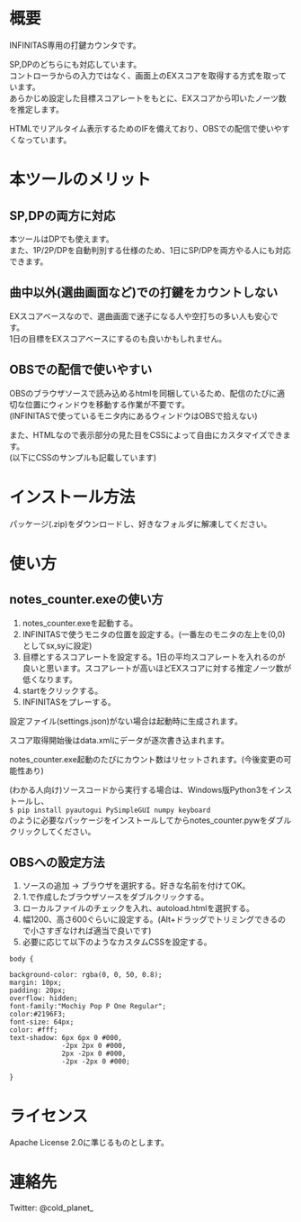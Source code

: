 # 概要
INFINITAS専用の打鍵カウンタです。

SP,DPのどちらにも対応しています。  
コントローラからの入力ではなく、画面上のEXスコアを取得する方式を取っています。  
あらかじめ設定した目標スコアレートをもとに、EXスコアから叩いたノーツ数を推定します。

HTMLでリアルタイム表示するためのIFを備えており、OBSでの配信で使いやすくなっています。

# 本ツールのメリット
## SP,DPの両方に対応
本ツールはDPでも使えます。  
また、1P/2P/DPを自動判別する仕様のため、1日にSP/DPを両方やる人にも対応できます。

## 曲中以外(選曲画面など)での打鍵をカウントしない
EXスコアベースなので、選曲画面で迷子になる人や空打ちの多い人も安心です。  
1日の目標をEXスコアベースにするのも良いかもしれません。

## OBSでの配信で使いやすい
OBSのブラウザソースで読み込めるhtmlを同梱しているため、配信のたびに適切な位置にウィンドウを移動する作業が不要です。  
(INFINITASで使っているモニタ内にあるウィンドウはOBSで拾えない)

また、HTMLなので表示部分の見た目をCSSによって自由にカスタマイズできます。  
(以下にCSSのサンプルも記載しています)

# インストール方法
パッケージ(.zip)をダウンロードし、好きなフォルダに解凍してください。

# 使い方
## notes_counter.exeの使い方
1. notes_counter.exeを起動する。
2. INFINITASで使うモニタの位置を設定する。(一番左のモニタの左上を(0,0)としてsx,syに設定)
3. 目標とするスコアレートを設定する。1日の平均スコアレートを入れるのが良いと思います。スコアレートが高いほどEXスコアに対する推定ノーツ数が低くなります。
4. startをクリックする。
5. INFINITASをプレーする。

設定ファイル(settings.json)がない場合は起動時に生成されます。  

スコア取得開始後はdata.xmlにデータが逐次書き込まれます。

notes_counter.exe起動のたびにカウント数はリセットされます。(今後変更の可能性あり)

(わかる人向け)ソースコードから実行する場合は、Windows版Python3をインストールし、  
```$ pip install pyautogui PySimpleGUI numpy keyboard```  
のように必要なパッケージをインストールしてからnotes_counter.pywをダブルクリックしてください。

## OBSへの設定方法
1. ソースの追加 -> ブラウザを選択する。好きな名前を付けてOK。
2. 1.で作成したブラウザソースをダブルクリックする。
3. ローカルファイルのチェックを入れ、autoload.htmlを選択する。
4. 幅1200、高さ600ぐらいに設定する。(Alt+ドラッグでトリミングできるので小さすぎなければ適当で良いです)
5. 必要に応じて以下のようなカスタムCSSを設定する。

```
body { 

background-color: rgba(0, 0, 50, 0.8);
margin: 10px;
padding: 20px;
overflow: hidden;
font-family:"Mochiy Pop P One Regular";
color:#2196F3;   
font-size: 64px;
color: #fff;
text-shadow: 6px 6px 0 #000,
             -2px 2px 0 #000,
             2px -2px 0 #000,
             -2px -2px 0 #000;

}
```

# ライセンス
Apache License 2.0に準じるものとします。

# 連絡先
Twitter: @cold_planet_
